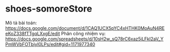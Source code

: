 # shoes-somoreStore
Mô tả bài toán: https://docs.google.com/document/d/1CAQ1UCX5pYC4xHTHK0MoAuN4REeKoZ338fTTgqLXxgE/edit
Phân công nhiệm vụ: https://docs.google.com/spreadsheets/d/10sH2w_sQ78rC6xaz5jLFkI2aV_YPmWVbFOTbiyI0LPs/edit#gid=1171977340
